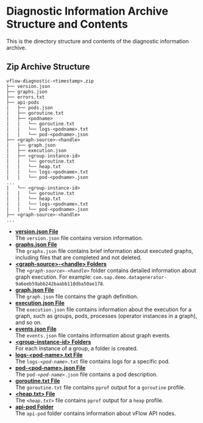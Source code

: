 <!-- loioa49ed7bfcc0a4f909904937fb846016b -->

# Diagnostic Information Archive Structure and Contents

This is the directory structure and contents of the diagnostic information archive.



<a name="loioa49ed7bfcc0a4f909904937fb846016b__section_dnl_lmv_bhb"/>

## Zip Archive Structure

```
vflow-diagnostic-<timestamp>.zip
├── version.json
├── graphs.json
├── errors.txt
├── api-pods
|   ├── pods.json
|   ├── goroutine.txt
|   ├── <podname>
|   |   └── goroutine.txt
|   |   └── logs-<podname>.txt
|   |   └── pod-<podname>.json
├── <graph-source>-<handle>
|   ├── graph.json
|   ├── execution.json
|   ├── <group-instance-id>
|   |   └── goroutine.txt
|   |   └── heap.txt
|   |   └── logs-<podname>.txt
|   |   └── pod-<podname>.json
...
|   └── <group-instance-id>
|   |   └── goroutine.txt
|   |   └── heap.txt
|   |   └── logs-<podname>.txt
|   |   └── pod-<podname>.json
├── <graph-source>-<handle>
...
```

-   **[version.json File](version-json-file-8b2b278.md "The version.json file contains version information.")**  
The `version.json` file contains version information.
-   **[graphs.json File](graphs-json-file-6088f70.md "The graphs.json file contains brief information about executed
        graphs, including files that are completed and not deleted. ")**  
The `graphs.json` file contains brief information about executed graphs, including files that are completed and not deleted.
-   **[<graph-source\>-<handle\> Folders](graph-source-handle-folders-5b3bda1.md "The graph-source-handle
		folder contains detailed information about graph execution. For example:
			com.sap.demo.datagenerator-9a6eeb59abb242baabb110dba50ae178. ")**  
The <code><i class="varname">&lt;graph-source&gt;</i>-<i class="varname">&lt;handle&gt;</i></code> folder contains detailed information about graph execution. For example: `com.sap.demo.datagenerator-9a6eeb59abb242baabb110dba50ae178`.
-   **[graph.json File](graph-json-file-d12b03d.md "The graph.json file contains the graph definition. ")**  
The `graph.json` file contains the graph definition.
-   **[execution.json File](execution-json-file-8b01d80.md "The execution.json file contains information about the execution
		for a graph, such as groups, pods, processes (operator instances in a graph), and so on. ")**  
The `execution.json` file contains information about the execution for a graph, such as groups, pods, processes \(operator instances in a graph\), and so on.
-   **[events.json File](events-json-file-cee0f07.md "The events.json file contains information about graph events. ")**  
The `events.json` file contains information about graph events.
-   **[<group-instance-id\> Folders](group-instance-id-folders-2bed74e.md "For each instance of a group, a folder is created. ")**  
For each instance of a group, a folder is created.
-   **[logs-<pod-name\>.txt File](logs-pod-name-txt-file-0f4a70f.md "The logs-pod-name.txt file contains logs for a
		specific pod.")**  
The <code>logs-<i class="varname">&lt;pod-name&gt;</i>.txt</code> file contains logs for a specific pod.
-   **[pod-<pod-name\>.json File](pod-pod-name-json-file-aa2fe91.md "The pod-pod-name.json file contains a pod
		description.")**  
The <code>pod-<i class="varname">&lt;pod-name&gt;</i>.json</code> file contains a pod description.
-   **[goroutine.txt File](goroutine-txt-file-11827e0.md "The goroutine.txt file contains pprof output for a
			goroutine profile.")**  
The `goroutine.txt` file contains `pprof` output for a `goroutine` profile.
-   **[<heap.txt\> File](heap-txt-file-21df8e2.md "The heap.txt file contains
			pprof output for a heap profile.")**  
The <code><i class="varname">&lt;heap.txt&gt;</i></code> file contains `pprof` output for a `heap` profile.
-   **[api-pod Folder](api-pod-folder-cb21b4e.md "The api-pod folder contains information about vFlow API nodes. ")**  
The `api-pod` folder contains information about vFlow API nodes.

